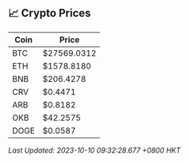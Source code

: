 ## 📈 Crypto Prices

| Coin | Price |
| ---- | ----- |
| BTC | $27569.0312 |
| ETH | $1578.8180 |
| BNB | $206.4278 |
| CRV | $0.4471 |
| ARB | $0.8182 |
| OKB | $42.2575 |
| DOGE | $0.0587 |

_Last Updated: 2023-10-10 09:32:28.677 +0800 HKT_